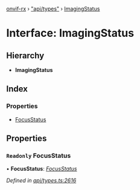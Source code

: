 [onvif-rx](../README.md) › ["api/types"](../modules/_api_types_.md) › [ImagingStatus](_api_types_.imagingstatus.md)

# Interface: ImagingStatus

## Hierarchy

* **ImagingStatus**

## Index

### Properties

* [FocusStatus](_api_types_.imagingstatus.md#readonly-focusstatus)

## Properties

### `Readonly` FocusStatus

• **FocusStatus**: *[FocusStatus](_api_types_.focusstatus.md)*

*Defined in [api/types.ts:2616](https://github.com/patrickmichalina/onvif-rx/blob/3e9b152/src/api/types.ts#L2616)*
